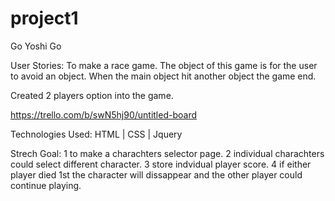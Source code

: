 # project1

Go Yoshi Go

User Stories:
To make a race game. The object of this game is for the user to avoid an object. When the main object hit another object the game end.

Created 2 players option into the game.



https://trello.com/b/swN5hj90/untitled-board



Technologies Used:
HTML | CSS | Jquery

Strech Goal:
1 to make a charachters selector page.
2 individual charachters could select different character.
3 store indvidual player score.
4 if either player died 1st the character will dissappear and the other player could continue playing.
